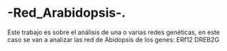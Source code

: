 # -Red_Arabidopsis-.
Este trabajo es sobre el análisis de una o varias redes genéticas, en este caso se van a analizar las red de Abidopsis de los genes: ERf12 DREB2G
